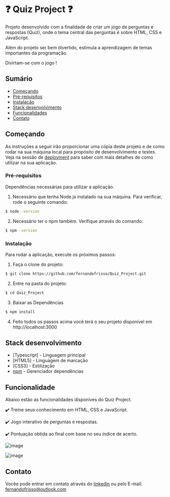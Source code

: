 # :question: Quiz Project :question:

Projeto desenvolvido com a finalidade de criar um jogo de perguntas e respostas (Quiz), onde o tema central das perguntas é sobre HTML, CSS e JavaScript.

Além do projeto ser bem divertido, estimula a aprendizagem de temas importantes da programação.

Divirtam-se com o jogo !

## Sumário

* [Começando](#Começando)
* [Pré-requisitos](#Pré-requisitos)
* [Instalação](#Instalação)
* [Stack desenvolvimento](#Stack-desenvolvimento)
* [Funcionalidades](#Funcionalidades)
* [Contato](#Contato)

## Começando

As instruções a seguir irão proporcionar uma cópia deste projeto e de como rodar na sua máquina local para propósito de desenvolvimento e testes. Veja na sessão de [deployment](#Deployment) para saber com mais detalhes de como utilizar na sua aplicação.

### Pré-requisitos

Dependências necessárias para utilizar a aplicação.

1. Necessário que tenha Node.js instalado na sua máquina. Para verificar, rode o seguinte comando:

```bash
$ node -version
```

2. Necessário ter o npm também. Verifique através do comando:

```bash
$ npm -version
```


### Instalação

Para rodar a aplicação, execute os próximos passos:

1. Faça o clone do projeto:

```bash
$ git clone https://github.com/fernandofrisso/Quiz_Project.git
```

2. Entre na pasta do projeto:

```bash
$ cd Quiz_Project
```


3. Baixar as Dependências

```bash
$ npm install
```

4. Feito todos os passos acima você terá o seu projeto disponível em http://localhost:3000

## Stack desenvolvimento

* [Typescript] - Linguagem principal
* [HTML5] - Linguagem de marcação
* [CSS3] - Estilização
* [npm](https://www.npmjs.com/) - Gerenciador dependências

## Funcionalidade
Abaixo estão as funcionalidades disponíves do Quiz Project. 

:heavy_check_mark: Treine seus conhecimento em HTML, CSS e JavaScript.

:heavy_check_mark: Jogo interativo de perguntas e respostas.

:heavy_check_mark: Pontuação obtida ao final com base no seu índice de acerto.

![image](https://user-images.githubusercontent.com/90481444/236233900-97ef022d-8573-4905-b38e-b511f689131c.png)

![image](https://user-images.githubusercontent.com/90481444/236235006-bdb1ab7b-77a5-49dd-8ae6-b31e4d80f3bb.png)


## Contato

Vocêe pode entrar em contato através do [linkedin](https://www.linkedin.com/in/fernandofariasfrisso/) ou pelo E-mail: fernandofrisso@outlook.com
